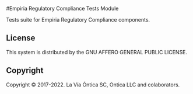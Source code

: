 ﻿#Empiria Regulatory Compliance Tests Module

Tests suite for Empiria Regulatory Compliance components.

## License

This system is distributed by the GNU AFFERO GENERAL PUBLIC LICENSE.

## Copyright

Copyright © 2017-2022. La Vía Óntica SC, Ontica LLC and colaborators.
